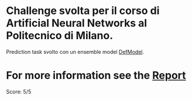 # Challenge svolta per il corso di Artificial Neural Networks al Politecnico di Milano.

Prediction task svolto con un ensemble model [DefModel]().

# For more information see the [Report]()

Score: 5/5

